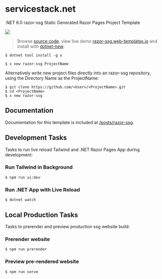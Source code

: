 # servicestack.net

.NET 6.0 razor-ssg Static Generated Razor Pages Project Template

[![](https://raw.githubusercontent.com/ServiceStack/docs/master/docs/images/ssg/servicestack.net-home-1440.png)](https://servicestack.net)

> Browse [source code](https://github.com/NetCoreTemplates/razor-ssg), view live demo [razor-ssg.web-templates.io](https://razor-ssg.web-templates.io) and install with [dotnet-new](https://docs.servicestack.net/dotnet-new):

    $ dotnet tool install -g x

    $ x new razor-ssg ProjectName

Alternatively write new project files directly into an razor-ssg repository, using the Directory Name as the ProjectName:

    $ git clone https://github.com/<User>/<ProjectName>.git
    $ cd <ProjectName>
    $ x new razor-ssg

## Documentation

Documentation for this template is included at [/posts/razor-ssg](https://razor-ssg.web-templates.io/posts/razor-ssg).

## Development Tasks

Tasks to run live reload Tailwind and .NET Razor Pages App during development:

### Run Tailwind in Background

    $ npm run ui:dev

### Run .NET App with Live Reload

    $ dotnet watch

## Local Production Tasks

Tasks to prerender and preview production ssg website build:

### Prerender website

    $ npm run prerender

### Preview pre-rendered website

    $ npm run serve
